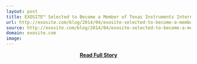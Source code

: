 ```yaml
---
layout: post
title: EXOSITE™ Selected to Become a Member of Texas Instruments Internet of Things IoT Ecosystem
url: http://exosite.com/blog/2014/04/exosite-selected-to-become-a-member-of-texas-instruments-internet-of-things-iot-ecosystem/
source: http://exosite.com/blog/2014/04/exosite-selected-to-become-a-member-of-texas-instruments-internet-of-things-iot-ecosystem/
domain: exosite.com
image: 
---
```


<p></p>
<center><p><a href="http://exosite.com/blog/2014/04/exosite-selected-to-become-a-member-of-texas-instruments-internet-of-things-iot-ecosystem/" style='padding:25px; font-sze:18px; font-weight: bold;'>Read Full Story</a></p></center>
